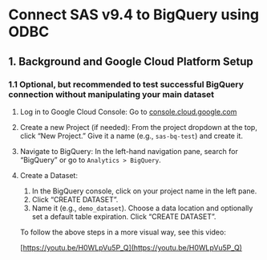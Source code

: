 # Connect SAS v9.4 to BigQuery using ODBC

## 1. Background and Google Cloud Platform Setup

### 1.1 Optional, but recommended to test successful BigQuery connection without manipulating your main dataset

1. Log in to Google Cloud Console: Go to [console.cloud.google.com](https://console.cloud.google.com/)
2. Create a new Project (if needed): From the project dropdown at the top, click “New Project.” Give it a name (e.g., `sas-bq-test`) and create it.
3. Navigate to BigQuery: In the left-hand navigation pane, search for “BigQuery” or go to `Analytics > BigQuery`.
4. Create a Dataset:
    1. In the BigQuery console, click on your project name in the left pane.
    2. Click “CREATE DATASET”.
    3. Name it (e.g., `demo_dataset`). Choose a data location and optionally set a default table expiration. Click “CREATE DATASET”.
    
    To follow the above steps in a more visual way, see this video:
    
    [https://youtu.be/H0WLpVu5P_Q](https://youtu.be/H0WLpVu5P_Q)
